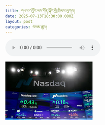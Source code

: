 ```yaml
---
title: དཔལ་འབྱོར་ལས་དོན་སྐོར་གྱི་ཁྲིམས་ལུགས།
date: 2025-07-13T18:30:00.000Z
layout: post
categories: བསམ་ཚུལ།
---
```


<audio controls> <source src="https://media-trimleng.s3.us-east-1.amazonaws.com/assets/audio/selfsufficiency.mp3" type="audio/mpeg">\</audio>

![](/assets/img/self-sufficiency.png)

